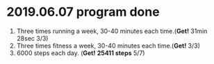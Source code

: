 # 2019.06.07 program done


 
1. Three times running a week, 30-40 minutes each time.(**Get!** 31min 28sec 3/3)
2. Three times fitness a week, 30-40 minutes each time.(**Get!** 3/3)
3. 6000 steps each day. (**Get!** **25411 steps** 5/7)
